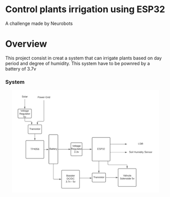 # Control plants irrigation using ESP32

A challenge made by Neurobots

# Overview

This project consist in creat a system that can irrigate plants based on day period and degree of humidity. This system have to be pownred by a battery of 3.7v 

### System

<div align="center"><img alt="Block Diagram" width="460" src="docs/image/Block-Diagram.png" />
